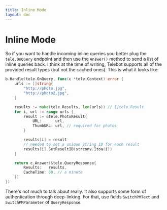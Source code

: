 ```yaml
---
title: Inline Mode
layout: doc
---
```


# Inline Mode

So if you want to handle incoming inline queries you better plug the `tele.OnQuery` endpoint and then use the `Answer()` method to send a list of inline queries back. I think at the time of writing, Telebot supports all of the provided result types (but not the cached ones). This is what it looks like:

```go
b.Handle(tele.OnQuery, func(c *tele.Context) error {
	urls := []string{
		"http://photo.jpg",
		"http://photo2.jpg",
	}

	results := make(tele.Results, len(urls)) // []tele.Result
	for i, url := range urls {
		result := &tele.PhotoResult{
			URL:      url,
			ThumbURL: url, // required for photos
		}

		results[i] = result
		// needed to set a unique string ID for each result
		results[i].SetResultID(strconv.Itoa(i))
	}

	return c.Answer(&tele.QueryResponse{
		Results:   results,
		CacheTime: 60, // a minute
	})
})
```

There's not much to talk about really. It also supports some form of authentication through deep-linking. For that, use fields `SwitchPMText` and `SwitchPMParameter` of `QueryResponse`.